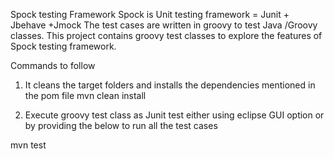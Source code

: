 Spock testing Framework
Spock is Unit testing framework  = Junit + Jbehave +Jmock
The test cases are written in groovy to test Java /Groovy classes. 
This project contains groovy test classes to explore the features of Spock testing framework.

Commands to follow
1. It cleans the target folders and installs the dependencies mentioned in the pom file
 mvn clean install

2. Execute groovy test class as Junit test either using eclipse GUI option or by providing the below to
run all the test cases

 mvn test
